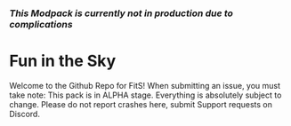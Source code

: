 ### _This Modpack is currently not in production due to complications_

# Fun in the Sky
Welcome to the Github Repo for FitS!
When submitting an issue, you must take note:
This pack is in ALPHA stage. Everything is absolutely subject to change.
Please do not report crashes here, submit Support requests on Discord.
